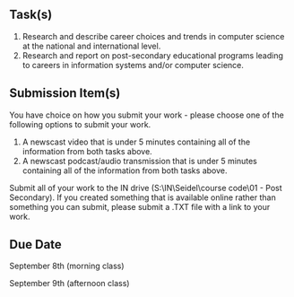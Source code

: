 Task(s)
-------
1. Research and describe career choices and trends in computer science at the national and international level.
2. Research and report on post-secondary educational programs leading to careers in information systems and/or computer science.

Submission Item(s)
------------------
You have choice on how you submit your work - please choose one of the following options to submit your work.

1. A newscast video that is under 5 minutes containing all of the information from both tasks above.
2. A newscast podcast/audio transmission that is under 5 minutes containing all of the information from both tasks above.

Submit all of your work to the IN drive (S:\IN\Seidel\course code\01 - Post Secondary). If you created something that is available online rather than something you can submit, please submit a .TXT file with a link to your work.

Due Date
--------
September 8th (morning class)

September 9th (afternoon class)
